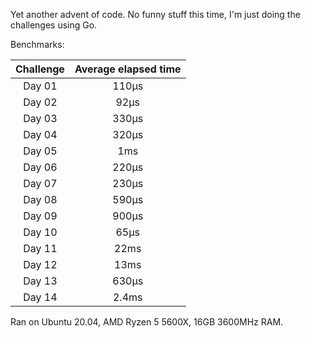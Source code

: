 Yet another advent of code. No funny stuff this time, I'm just doing the challenges using Go.

Benchmarks:

| Challenge | Average elapsed time |
|:---------:|:--------------------:|
|  Day 01   |        110µs         |
|  Day 02   |         92µs         |
|  Day 03   |        330µs         |
|  Day 04   |        320µs         |
|  Day 05   |         1ms          |
|  Day 06   |        220µs         |
|  Day 07   |        230µs         |
|  Day 08   |        590µs         |
|  Day 09   |        900µs         |
|  Day 10   |         65µs         |
|  Day 11   |         22ms         |
|  Day 12   |         13ms         |
|  Day 13   |        630µs         |
|  Day 14   |        2.4ms         |

Ran on Ubuntu 20.04, AMD Ryzen 5 5600X, 16GB 3600MHz RAM.
